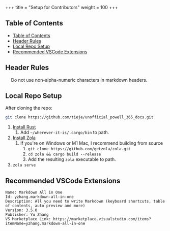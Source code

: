 +++
title = "Setup for Contributors"
weight = 100
+++

## Table of Contents
- [Table of Contents](#table-of-contents)
- [Header Rules](#header-rules)
- [Local Repo Setup](#local-repo-setup)
- [Recommended VSCode Extensions](#recommended-vscode-extensions)

## Header Rules

&emsp; Do not use non-alpha-numeric characters in markdown headers.

## Local Repo Setup

After cloning the repo:
```bash
git clone https://github.com/tieje/unofficial_powell_365_docs.git
```

1. [Install Rust](https://www.rust-lang.org/tools/install)
   1. Add `~/wherever-it-is/.cargo/bin` to path.
2. [Install Zola](https://www.getzola.org/documentation/getting-started/installation)
   1. If you're on Windows or M1 Mac, I recommend building from source
      1. `git clone https://github.com/getzola/zola.git`
      2. `cd zola && cargo build --release`
      3. Add the resulting `zola` executable to path.
3. `zola serve`

## Recommended VSCode Extensions

```
Name: Markdown All in One
Id: yzhang.markdown-all-in-one
Description: All you need to write Markdown (keyboard shortcuts, table of contents, auto preview and more)
Version: 3.5.0
Publisher: Yu Zhang
VS Marketplace Link: https://marketplace.visualstudio.com/items?itemName=yzhang.markdown-all-in-one
```
